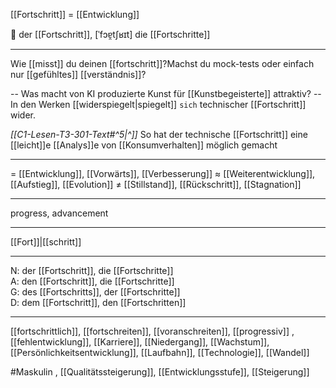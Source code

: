 [[Fortschritt]] =  [[Entwicklung]]

🚀 der [[Fortschritt]], [ˈfɔɐ̯tʃʁɪt]
die [[Fortschritte]]

---
Wie [[misst]] du deinen [[fortschritt]]?Machst du mock-tests oder einfach nur [[gefühltes]] [[verständnis]]?

-- Was macht von KI produzierte Kunst für [[Kunstbegeisterte]] attraktiv? 
-- In den Werken [[widerspiegelt|spiegelt]] `sich` technischer [[Fortschritt]] wider.

*[[C1-Lesen-T3-301-Text#^5|^]]* So hat der technische [[Fortschritt]] eine [[leicht]]e [[Analys]]e von [[Konsumverhalten]] möglich gemacht

---
= [[Entwicklung]], [[Vorwärts]], [[Verbesserung]]
≈ [[Weiterentwicklung]], [[Aufstieg]], [[Evolution]]
≠ [[Stillstand]], [[Rückschritt]], [[Stagnation]]

---
progress, advancement

---
[[Fort]]|[[schritt]]

---
N: der [[Fortschritt]], die [[Fortschritte]]  
A: den [[Fortschritt]], die [[Fortschritte]]  
G: des [[Fortschritts]], der [[Fortschritte]]  
D: dem [[Fortschritt]], den [[Fortschritten]]  

---
[[fortschrittlich]], [[fortschreiten]], [[voranschreiten]], [[progressiv]]
, [[fehlentwicklung]], [[Karriere]], [[Niedergang]], [[Wachstum]], [[Persönlichkeitsentwicklung]], [[Laufbahn]], [[Technologie]], [[Wandel]]

#Maskulin , [[Qualitätssteigerung]], [[Entwicklungsstufe]], [[Steigerung]]